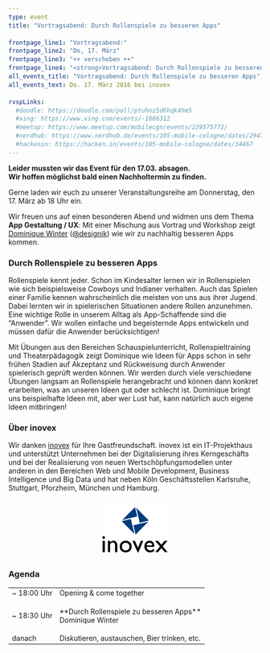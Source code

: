 ```yaml
---
type: event
title: "Vortragsabend: Durch Rollenspiele zu besseren Apps"

frontpage_line1: "Vortragsabend:"
frontpage_line2: "Do, 17. März"
frontpage_line3: "++ verschoben ++"
frontpage_line4: "<strong>Vortragsabend: Durch Rollenspiele zu besseren Apps</strong><br/>Wir freuen uns auf einen besonderen Abend und widmen uns dem Thema App Gestaltung / UX. Mit einer Mischung aus Vortrag und Workshop zeigt Dominique Winter wie wir zu nachhaltig besseren Apps kommen."
all_events_title: "Vortragsabend: Durch Rollenspiele zu besseren Apps"
all_events_text: Do. 17. März 2016 bei inovex

rvspLinks:
  #doodle: https://doodle.com/poll/ptuhnz5d6hqk4hm5
  #xing: https://www.xing.com/events/-1666312
  #meetup: https://www.meetup.com/mobilecgn/events/229575772/
  #nerdhub: https://www.nerdhub.de/events/105-mobile-cologne/dates/29471
  #hackenin: https://hacken.in/events/105-mobile-cologne/dates/34467
---
```


**Leider mussten wir das Event für den 17.03. absagen.<br/>
Wir hoffen möglichst bald einen Nachholtermin zu finden.**

Gerne laden wir euch zu unserer Veranstaltungsreihe am Donnerstag,
den 17. März ab 18 Uhr ein.

Wir freuen uns auf einen besonderen Abend und widmen uns dem Thema
**App Gestaltung / UX**:
Mit einer Mischung aus Vortrag und Workshop zeigt
<a href="https://www.designik.de/" target="_blank">Dominique Winter</a>
(<a href="https://twitter.com/designik" target="_blank">@designik</a>)
wie wir zu nachhaltig besseren Apps kommen.

### Durch Rollenspiele zu besseren Apps

Rollenspiele kennt jeder. Schon im Kindesalter lernen wir in
Rollenspielen wie sich beispielsweise Cowboys und Indianer verhalten.
Auch das Spielen einer Familie kennen wahrscheinlich die meisten von
uns aus ihrer Jugend.
Dabei lernten wir in spielerischen Situationen andere Rollen anzunehmen.
Eine wichtige Rolle in unserem Alltag als App-Schaffende sind die
“Anwender”.
Wir wollen einfache und begeisternde Apps entwickeln und
müssen dafür die Anwender berücksichtigen!

Mit Übungen aus den Bereichen Schauspielunterricht, Rollenspieltraining
und Theaterpädagogik zeigt Dominique wie Ideen für Apps schon in sehr
frühen Stadien auf Akzeptanz und Rückweisung durch Anwender spielerisch
geprüft werden können.
Wir werden durch viele verschiedene Übungen langsam an Rollenspiele
herangebracht und können dann konkret erarbeiten, was an unseren Ideen
gut oder schlecht ist. Dominique bringt uns beispielhafte Ideen mit,
aber wer Lust hat, kann natürlich auch eigene Ideen mitbringen!

### Über inovex

Wir danken <a href="https://www.inovex.de/">inovex</a> für Ihre Gastfreundschaft.
inovex ist ein IT-Projekthaus und unterstützt Unternehmen bei der
Digitalisierung ihres Kerngeschäfts und bei der Realisierung von
neuen Wertschöpfungsmodellen unter anderen in den Bereichen
Web und Mobile Development, Business Intelligence und Big Data
und hat neben Köln Geschäftsstellen Karlsruhe, Stuttgart, Pforzheim, München und Hamburg.

<p style="text-align: center; margin-top: 30px; margin-bottom: 30px;">
    <a href="https://www.inovex.de/"><img src="/static/images/inovex.svg" alt="inovex" width="130" height="90" /></a>
</p>

### Agenda

<table>
  <tr>
    <td>~ 18:00 Uhr</td>
    <td>Opening &amp; come together</td>
  </tr>
  <tr>
    <td>~ 18:30 Uhr</td>
    <td>
      <p>
        **Durch Rollenspiele zu besseren Apps**<br/>
        Dominique Winter
      </p>
    </td>
  </tr>
  <tr>
    <td>danach</td>
    <td>Diskutieren, austauschen, Bier trinken, etc.</td>
  </tr>
</table>

<!--
### Anmeldung

Bitte meldet euch für eine grobe Planung an:&nbsp;
<RegisterLinks />

<Location_inovex/>
-->
